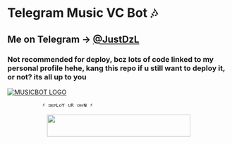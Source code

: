 # Telegram Music VC Bot 🎶
## Me on Telegram -> [@JustDzL](https://t.me/JustDzL) 




### Not recommended for deploy, bcz lots of code linked to my personal profile hehe, kang this repo if u still want to deploy it, or not? its all up to you


[![MUSICBOT LOGO](https://telegra.ph/file/11100db05aaad2a2aef9b.jpg)](https://t.me/justDzL )

               ⚡ ᴅᴇᴘʟᴏʏ ᴜʀ ᴏᴡɴ ⚡


<p align="center"><a href="https://heroku.com/deploy?template=https://github.com/itsdzl/dzmusic">
  <img src="https://img.shields.io/badge/Deploy%20To%20Heroku-blue?style=for-the-badge&logo=heroku" width="325" height="50.100" /></a></p>


